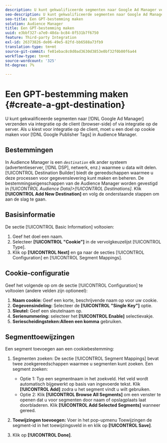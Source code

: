 ```yaml
---
description: U kunt gekwalificeerde segmenten naar Google Ad Manager verzenden via integratie op de client (browser) of via integratie op de server. Als u kiest voor integratie op de client, moet u een op cookies gebaseerde bestemming maken voor Google Publisher-tags in Audience Manager.
seo-description: U kunt gekwalificeerde segmenten naar Google Ad Manager verzenden via integratie op de client (browser) of via integratie op de server. Als u kiest voor integratie op de client, moet u een op cookies gebaseerde bestemming maken voor Google Publisher-tags in Audience Manager.
seo-title: Een GPT-bestemming maken
solution: Audience Manager
title: Een GPT-bestemming maken
uuid: e3bbf327-a7e0-48da-bc84-8f531b7f6750
feature: Third-party Integration
exl-id: 26373826-de06-49e5-82fd-bb6588a73fb9
translation-type: tm+mt
source-git-commit: fe01ebac8c0d0ad3630d3853e0bf32f0b00f6a44
workflow-type: tm+mt
source-wordcount: '325'
ht-degree: 7%

---
```


# Een GPT-bestemming maken {#create-a-gpt-destination}

U kunt gekwalificeerde segmenten naar [!DNL Google Ad Manager] verzenden via integratie op de client (browser-side) of via integratie op de server. Als u kiest voor integratie op de client, moet u een doel op cookie maken voor [!DNL Google Publisher Tags] in Audience Manager.

## Bestemmingen 

In Audience Manager is een *`destination`* elk ander systeem (advertentieserver, [!DNL DSP], netwerk, enz.) waarmee u data wilt delen. [!UICONTROL Destination Builder] biedt de gereedschappen waarmee u deze processen voor gegevenslevering kunt maken en beheren. De bestemmingseigenschappen van de Audience Manager worden gevestigd in *[!UICONTROL Audience Data]>[!UICONTROL Destinations]*. Klik **[!UICONTROL Add New Destination]** en volg de onderstaande stappen om aan de slag te gaan.

## Basisinformatie

De sectie [!UICONTROL Basic Information] voltooien:

1. Geef het doel een naam.
1. Selecteer **[!UICONTROL "Cookie"]** in de vervolgkeuzelijst [!UICONTROL Type].
1. Klik op **[!UICONTROL Next]** en ga naar de secties [!UICONTROL Configuration] en [!UICONTROL Segment Mappings].

## Cookie-configuratie

Geef het volgende op om de sectie [!UICONTROL Configuration] te voltooien (andere velden zijn optioneel):

1. **Naam cookie:** Geef een korte, beschrijvende naam op voor uw cookie.
1. **Gegevensindeling:** Selecteer de  **[!UICONTROL "Single Key"]** optie.
1. **Sleutel:** Geef een sleutelnaam op.
1. **Serienummering:** selecteer het  **[!UICONTROL Enable]** selectievakje.
1. **Seriescheidingsteken:Alleen een komma** gebruiken.

## Segmenttoewijzingen

Een segment toevoegen aan een cookiebestemming:

1. Segmenten zoeken: De sectie [!UICONTROL Segment Mappings] bevat twee zoekgereedschappen waarmee u segmenten kunt zoeken. Een segment zoeken:

   * Optie 1: Typ een segmentnaam in het zoekveld. Het veld wordt automatisch bijgewerkt op basis van ingevoerde tekst. Klik **[!UICONTROL Add]** zodra u het segment vindt u wilt gebruiken.
   * Optie 2: Klik **[!UICONTROL Browse All Segments]** om een venster te openen dat u voor segmenten door naam of opslagplaats laat doorbladeren. Klik **[!UICONTROL Add Selected Segments]** wanneer gereed.

1. **Toewijzingen toevoegen:** Voer in het pop-upmenu Toewijzingen de segment-id in het toewijzingsveld in en klik op  **[!UICONTROL Save]**.

1. Klik op **[!UICONTROL Done]**.
